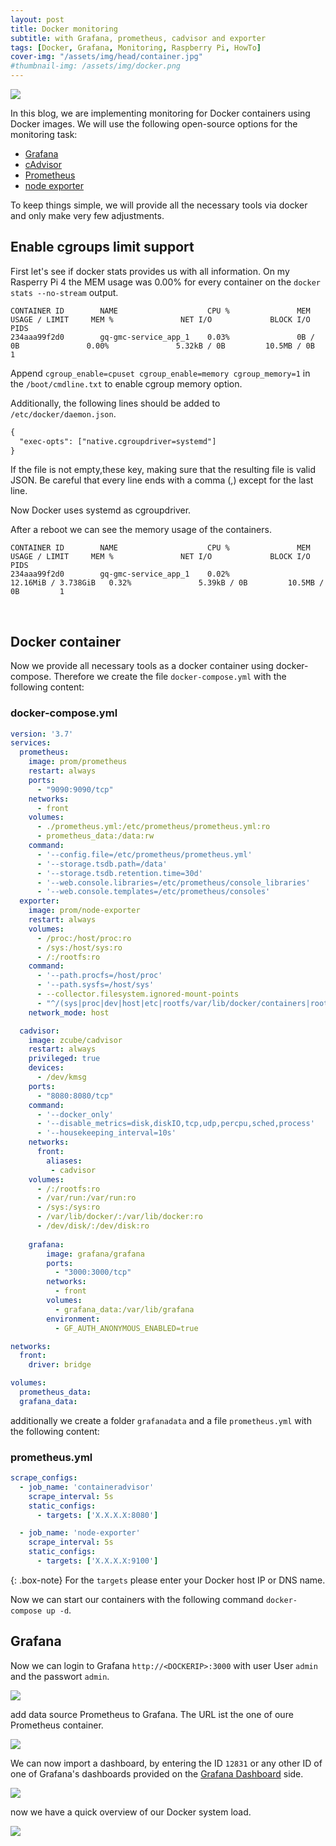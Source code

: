 ```yaml
---
layout: post
title: Docker monitoring
subtitle: with Grafana, prometheus, cadvisor and exporter
tags: [Docker, Grafana, Monitoring, Raspberry Pi, HowTo]
cover-img: "/assets/img/head/container.jpg"
#thumbnail-img: /assets/img/docker.png
---
```


<img src="../img/posts/2020-08-15/overview.jpg">

In this blog, we are implementing monitoring for Docker containers using Docker images.
We will use the following open-source options for the monitoring task:

- [Grafana][grafana]
- [cAdvisor][cadvisor]
- [Prometheus][prometheus]
- [node exporter][node_exporter]

To keep things simple, we will provide all the necessary tools via docker and only make very few adjustments.

## Enable cgroups limit support

First let's see if docker stats provides us with all information.
On my Rasperry Pi 4 the MEM usage was 0.00% for every container on the `docker stats --no-stream` output.

```console
CONTAINER ID        NAME                    CPU %               MEM USAGE / LIMIT     MEM %               NET I/O             BLOCK I/O           PIDS
234aaa99f2d0        gq-gmc-service_app_1    0.03%               0B / 0B               0.00%               5.32kB / 0B         10.5MB / 0B         1
```

Append `cgroup_enable=cpuset cgroup_enable=memory cgroup_memory=1` in the `/boot/cmdline.txt` to enable cgroup memory option.

Additionally, the following lines should be added to `/etc/docker/daemon.json`.

```xml
{
  "exec-opts": ["native.cgroupdriver=systemd"]
}
```

If the file is not empty,these key, making sure that the resulting file is valid JSON. Be careful that every line ends with a comma (,) except for the last line.

Now Docker uses systemd as cgroupdriver.

After a reboot we can see the memory usage of the containers.

```console
CONTAINER ID        NAME                    CPU %               MEM USAGE / LIMIT     MEM %               NET I/O             BLOCK I/O           PIDS
234aaa99f2d0        gq-gmc-service_app_1    0.02%               12.16MiB / 3.738GiB   0.32%               5.39kB / 0B         10.5MB / 0B         1
```

<br/>

## Docker container

Now we provide all necessary tools as a docker container using docker-compose.
Therefore we create the file `docker-compose.yml` with the following content:

### docker-compose.yml

```yml
version: '3.7'
services:
  prometheus:
    image: prom/prometheus
    restart: always
    ports:
      - "9090:9090/tcp"
    networks:
      - front
    volumes:
      - ./prometheus.yml:/etc/prometheus/prometheus.yml:ro
      - prometheus_data:/data:rw
    command:
      - '--config.file=/etc/prometheus/prometheus.yml'
      - '--storage.tsdb.path=/data'
      - '--storage.tsdb.retention.time=30d'
      - '--web.console.libraries=/etc/prometheus/console_libraries'
      - '--web.console.templates=/etc/prometheus/consoles'
  exporter:
    image: prom/node-exporter
    restart: always
    volumes:
      - /proc:/host/proc:ro
      - /sys:/host/sys:ro
      - /:/rootfs:ro
    command:
      - '--path.procfs=/host/proc'
      - '--path.sysfs=/host/sys'
      - --collector.filesystem.ignored-mount-points
      - "^/(sys|proc|dev|host|etc|rootfs/var/lib/docker/containers|rootfs/var/lib/docker/overlay2|rootfs/run/docker/netns|rootfs/var/lib/docker/aufs)($$|/)"
    network_mode: host

  cadvisor:
    image: zcube/cadvisor
    restart: always
    privileged: true
    devices:
      - /dev/kmsg
    ports:
      - "8080:8080/tcp"
    command:
      - '--docker_only'
      - '--disable_metrics=disk,diskIO,tcp,udp,percpu,sched,process'
      - '--housekeeping_interval=10s'
    networks:
      front:
        aliases:
         - cadvisor
    volumes:
      - /:/rootfs:ro
      - /var/run:/var/run:ro
      - /sys:/sys:ro
      - /var/lib/docker/:/var/lib/docker:ro
      - /dev/disk/:/dev/disk:ro
      
    grafana:
        image: grafana/grafana
        ports:
          - "3000:3000/tcp"
        networks:
          - front
        volumes:
          - grafana_data:/var/lib/grafana
        environment:
          - GF_AUTH_ANONYMOUS_ENABLED=true

networks:
  front:
    driver: bridge

volumes:
  prometheus_data:
  grafana_data:
```

additionally we create a folder `grafanadata` and a file `prometheus.yml` with the following content:

### prometheus.yml

```yml
scrape_configs:
  - job_name: 'containeradvisor'
    scrape_interval: 5s
    static_configs:
      - targets: ['X.X.X.X:8080']

  - job_name: 'node-exporter'
    scrape_interval: 5s
    static_configs:
      - targets: ['X.X.X.X:9100']
```

{: .box-note}
For the `targets` please enter your Docker host IP or DNS name.

Now we can start our containers with the following command `docker-compose up -d`.

## Grafana

Now we can login to Grafana `http://<DOCKERIP>:3000` with user User `admin` and the passwort `admin`.

<img src="../img/posts/2020-08-15/grafana.jpg">

add data source Prometheus to Grafana. The URL ist the one of oure Prometheus container.

<img src="../img/posts/2020-08-15/grafana_prometheus.jpg">

We can now import a dashboard, by entering the ID `12831` or any other ID of one of Grafana's dashboards provided on the [Grafana Dashboard][grafana_dashboards] side.

<img src="../img/posts/2020-08-15/grafana_prometheus.jpg">

now we have a quick overview of our Docker system load. 

<img src="../img/posts/2020-08-15/monitoring.jpg">

[node_exporter]: https://github.com/prometheus/node_exporter
[grafana]: https://grafana.com
[grafana_dashboards]: https://grafana.com/grafana/dashboards
[cadvisor]: https://github.com/google/cadvisor
[prometheus]: https://prometheus.io/

